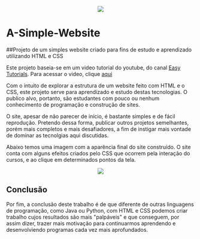 <p align="center">
  <img src="https://user-images.githubusercontent.com/45701541/86798497-36a1b600-c047-11ea-9f9f-75f166d8497b.png" >
</p>


# A-Simple-Website

##Projeto de um simples website criado para fins de estudo e aprendizado utilizando HTML e CSS

Este projeto baseia-se em um video tutorial do youtube, do canal [Easy Tutorials](https://www.youtube.com/channel/UCkjoHfkLEy7ZT4bA2myJ8xA). 
Para acessar o video, clique [aqui](https://www.youtube.com/watch?v=a2UnYs9AA_M)

Com o intuito de explorar a estrutura de um website feito com HTML e o CSS, este projeto serve para aprendizado e estudo destas tecnologias.
O publico alvo, portanto, são estudantes com pouco ou nenhum conhecimento de programação e construção de sites.

O site, apesar de não parecer de início, é bastante simples e de fácil reprodução. Pretendo dessa forma, publicar outros projetos semelhantes, porém mais completos 
e mais desafiadores, a fim de instigar mais vontade de dominar as tecnolgias aqui discutidas.


Abaixo temos uma imagem com a aparência final do site construído. O site conta com alguns efeitos criados pelo CSS que ocorrem
pela interação do cursos, e ao clique em determinados pontos da tela.

<p align="center">
  <img src="https://user-images.githubusercontent.com/45701541/86797602-3ce36280-c046-11ea-890a-3d37075eae1d.png" >
</p>


## **Conclusão**
Por fim, a conclusão deste trabalho é de que diferente de outras linguagens de programação, como Java ou Python,
com HTML e CSS podemos criar trabalho cujos resultados são mais "palpáveis" e que conseguem, por assim dizer, 
trazer mais motivação para continuarmos aprendendo e desenvolviendo programas cada vez mais aprofundados.

